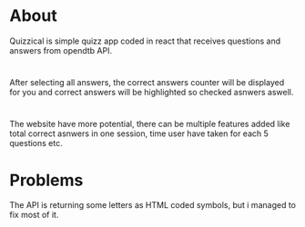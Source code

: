 # About
Quizzical is simple quizz app coded in react that receives questions and answers from opendtb API.
#
After selecting all answers, the correct answers counter will be displayed for you and correct answers will be highlighted so checked asnwers aswell.
# 
The website have more potential, there can be multiple features added like total correct asnwers in one session, time user have taken for each 5 questions etc.
# Problems
The API is returning some letters as HTML coded symbols, but i managed to fix most of it.
